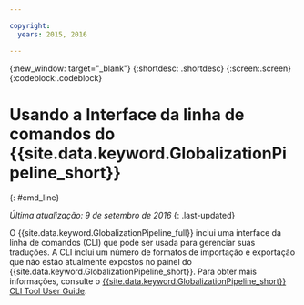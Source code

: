 ```yaml
---

copyright:
  years: 2015, 2016

---
```


{:new_window: target="_blank"}
{:shortdesc: .shortdesc}
{:screen:.screen}
{:codeblock:.codeblock}

# Usando a Interface da linha de comandos do {{site.data.keyword.GlobalizationPipeline_short}}
{: #cmd_line}

*Última atualização: 9 de setembro de 2016*
{: .last-updated}

O {{site.data.keyword.GlobalizationPipeline_full}} inclui uma interface da linha de comandos (CLI) que pode ser usada para gerenciar suas traduções. A CLI inclui um número de formatos de importação e exportação que não estão atualmente expostos no painel do {{site.data.keyword.GlobalizationPipeline_short}}. Para
obter mais informações, consulte o [{{site.data.keyword.GlobalizationPipeline_short}} CLI Tool User Guide](https://github.com/IBM-Bluemix/gp-java-tools/blob/master/gp-cli.md).
